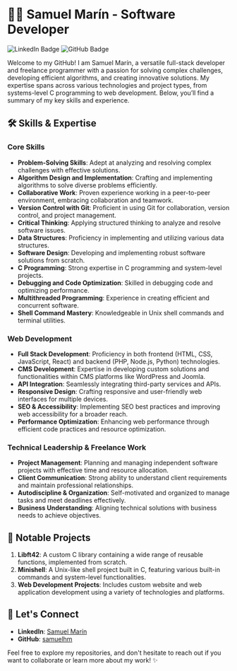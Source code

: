 
# 👨‍💻 Samuel Marín - Software Developer

![LinkedIn Badge](https://img.shields.io/badge/-SamuelMarin-blue?style=flat-square&logo=Linkedin&logoColor=white&link=https://www.linkedin.com/in/samuel-marin-35b85342/)
![GitHub Badge](https://img.shields.io/badge/-SamuelHM-grey?style=flat-square&logo=GitHub&logoColor=white&link=https://github.com/samuelhm/)

Welcome to my GitHub! I am Samuel Marín, a versatile full-stack developer and freelance programmer with a passion for solving complex challenges, developing efficient algorithms, and creating innovative solutions. My expertise spans across various technologies and project types, from systems-level C programming to web development. Below, you’ll find a summary of my key skills and experience.

## 🛠️ Skills & Expertise

### Core Skills
- **Problem-Solving Skills**: Adept at analyzing and resolving complex challenges with effective solutions.
- **Algorithm Design and Implementation**: Crafting and implementing algorithms to solve diverse problems efficiently.
- **Collaborative Work**: Proven experience working in a peer-to-peer environment, embracing collaboration and teamwork.
- **Version Control with Git**: Proficient in using Git for collaboration, version control, and project management.
- **Critical Thinking**: Applying structured thinking to analyze and resolve software issues.
- **Data Structures**: Proficiency in implementing and utilizing various data structures.
- **Software Design**: Developing and implementing robust software solutions from scratch.
- **C Programming**: Strong expertise in C programming and system-level projects.
- **Debugging and Code Optimization**: Skilled in debugging code and optimizing performance.
- **Multithreaded Programming**: Experience in creating efficient and concurrent software.
- **Shell Command Mastery**: Knowledgeable in Unix shell commands and terminal utilities.

### Web Development
- **Full Stack Development**: Proficiency in both frontend (HTML, CSS, JavaScript, React) and backend (PHP, Node.js, Python) technologies.
- **CMS Development**: Expertise in developing custom solutions and functionalities within CMS platforms like WordPress and Joomla.
- **API Integration**: Seamlessly integrating third-party services and APIs.
- **Responsive Design**: Crafting responsive and user-friendly web interfaces for multiple devices.
- **SEO & Accessibility**: Implementing SEO best practices and improving web accessibility for a broader reach.
- **Performance Optimization**: Enhancing web performance through efficient code practices and resource optimization.

### Technical Leadership & Freelance Work
- **Project Management**: Planning and managing independent software projects with effective time and resource allocation.
- **Client Communication**: Strong ability to understand client requirements and maintain professional relationships.
- **Autodiscipline & Organization**: Self-motivated and organized to manage tasks and meet deadlines effectively.
- **Business Understanding**: Aligning technical solutions with business needs to achieve objectives.

## 🌟 Notable Projects

1. **Libft42**: A custom C library containing a wide range of reusable functions, implemented from scratch.
2. **Minishell**: A Unix-like shell project built in C, featuring various built-in commands and system-level functionalities.
3. **Web Development Projects**: Includes custom website and web application development using a variety of technologies and platforms.

## 💬 Let's Connect
- **LinkedIn**: [Samuel Marín](https://www.linkedin.com/in/samuel-marin-35b85342/)
- **GitHub**: [samuelhm](https://github.com/samuelhm)

Feel free to explore my repositories, and don't hesitate to reach out if you want to collaborate or learn more about my work! ✨
